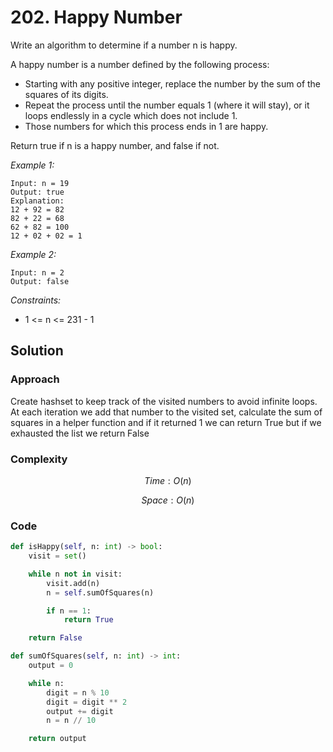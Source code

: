# 202. Happy Number
Write an algorithm to determine if a number n is happy.

A happy number is a number defined by the following process:

* Starting with any positive integer, replace the number by the sum of the squares of its digits.
* Repeat the process until the number equals 1 (where it will stay), or it loops endlessly in a cycle which does not include 1.
* Those numbers for which this process ends in 1 are happy.

Return true if n is a happy number, and false if not.

*Example 1:*

```
Input: n = 19
Output: true
Explanation:
12 + 92 = 82
82 + 22 = 68
62 + 82 = 100
12 + 02 + 02 = 1
```

*Example 2:*

```
Input: n = 2
Output: false
```

*Constraints:*

* 1 <= n <= 231 - 1

## Solution

### Approach
Create hashset to keep track of the visited numbers to avoid infinite loops. At each iteration we add that number to the visited set, calculate the sum of squares in a helper function and if it returned 1 we can return True but if we exhausted the list we return False

### Complexity
$$Time: O(n)$$

$$Space: O(n)$$

### Code
```py
def isHappy(self, n: int) -> bool:
    visit = set()

    while n not in visit:
        visit.add(n)
        n = self.sumOfSquares(n)

        if n == 1:
            return True

    return False

def sumOfSquares(self, n: int) -> int:
    output = 0

    while n:
        digit = n % 10
        digit = digit ** 2
        output += digit
        n = n // 10

    return output
```
